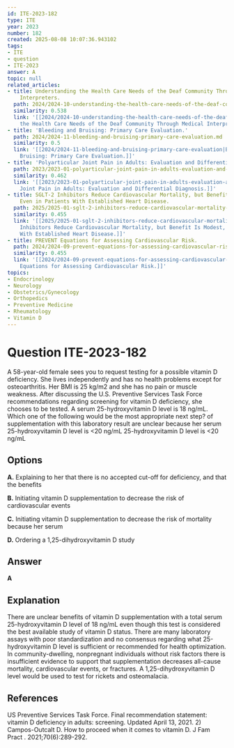 ```yaml
---
id: ITE-2023-182
type: ITE
year: 2023
number: 182
created: 2025-08-08 10:07:36.943102
tags:
- ITE
- question
- ITE-2023
answer: A
topic: null
related_articles:
- title: Understanding the Health Care Needs of the Deaf Community Through Medical
    Interpreters.
  path: 2024/2024-10-understanding-the-health-care-needs-of-the-deaf-community-th.md
  similarity: 0.538
  link: '[[2024/2024-10-understanding-the-health-care-needs-of-the-deaf-community-th|Understanding
    the Health Care Needs of the Deaf Community Through Medical Interpreters.]]'
- title: 'Bleeding and Bruising: Primary Care Evaluation.'
  path: 2024/2024-11-bleeding-and-bruising-primary-care-evaluation.md
  similarity: 0.5
  link: '[[2024/2024-11-bleeding-and-bruising-primary-care-evaluation|Bleeding and
    Bruising: Primary Care Evaluation.]]'
- title: 'Polyarticular Joint Pain in Adults: Evaluation and Differential Diagnosis.'
  path: 2023/2023-01-polyarticular-joint-pain-in-adults-evaluation-and-differenti.md
  similarity: 0.462
  link: '[[2023/2023-01-polyarticular-joint-pain-in-adults-evaluation-and-differenti|Polyarticular
    Joint Pain in Adults: Evaluation and Differential Diagnosis.]]'
- title: SGLT-2 Inhibitors Reduce Cardiovascular Mortality, but Benefit Is Modest,
    Even in Patients With Established Heart Disease.
  path: 2025/2025-01-sglt-2-inhibitors-reduce-cardiovascular-mortality-but-benefi.md
  similarity: 0.455
  link: '[[2025/2025-01-sglt-2-inhibitors-reduce-cardiovascular-mortality-but-benefi|SGLT-2
    Inhibitors Reduce Cardiovascular Mortality, but Benefit Is Modest, Even in Patients
    With Established Heart Disease.]]'
- title: PREVENT Equations for Assessing Cardiovascular Risk.
  path: 2024/2024-09-prevent-equations-for-assessing-cardiovascular-risk.md
  similarity: 0.455
  link: '[[2024/2024-09-prevent-equations-for-assessing-cardiovascular-risk|PREVENT
    Equations for Assessing Cardiovascular Risk.]]'
topics:
- Endocrinology
- Neurology
- Obstetrics/Gynecology
- Orthopedics
- Preventive Medicine
- Rheumatology
- Vitamin D
---
```


# Question ITE-2023-182

A 58-year-old female sees you to request testing for a possible vitamin D deficiency. She lives independently and has no health problems except for osteoarthritis. Her BMI is 25 kg/m2 and she has no pain or muscle weakness. After discussing the U.S. Preventive Services Task Force recommendations regarding screening for vitamin D deficiency, she chooses to be tested. A serum 25-hydroxyvitamin D level is 18 ng/mL. Which one of the following would be the most appropriate next step? of supplementation with this laboratory result are unclear because her serum 25-hydroxyvitamin D level is <20 ng/mL 25-hydroxyvitamin D level is <20 ng/mL

## Options

**A.** Explaining to her that there is no accepted cut-off for deficiency, and that the benefits

**B.** Initiating vitamin D supplementation to decrease the risk of cardiovascular events

**C.** Initiating vitamin D supplementation to decrease the risk of mortality because her serum

**D.** Ordering a 1,25-dihydroxyvitamin D study

## Answer

**A**

## Explanation

There are unclear benefits of vitamin D supplementation with a total serum 25-hydroxyvitamin D level of 18 ng/mL even though this test is considered the best available study of vitamin D status. There are many laboratory assays with poor standardization and no consensus regarding what 25-hydroxyvitamin D level is sufficient or recommended for health optimization. In community-dwelling, nonpregnant individuals without risk factors there is insufficient evidence to support that supplementation decreases all-cause mortality, cardiovascular events, or fractures. A 1,25-dihydroxyvitamin D level would be used to test for rickets and osteomalacia.

## References

US Preventive Services Task Force. Final recommendation statement: vitamin D deficiency in adults: screening. Updated April 13, 2021. 2) Campos-Outcalt D. How to proceed when it comes to vitamin D. J Fam Pract . 2021;70(6):289-292.

